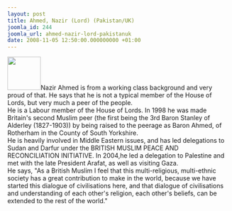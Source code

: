 ```yaml
---
layout: post
title: Ahmed, Nazir (Lord) (Pakistan/UK)
joomla_id: 244
joomla_url: ahmed-nazir-lord-pakistanuk
date: 2008-11-05 12:50:00.000000000 +01:00
---
```

<img src="http://www.freegaza.org/uploads/passengers/file_c15c45cdbf_NazierAhmed.png" width="75" />Nazir Ahmed is from a working class background and very proud of that. He says that he is not a typical member of the House of Lords, but very much a peer of the people.<br />He is a Labour member of the House of Lords. In 1998 he was made Britain\'s second Muslim peer (the first being the 3rd Baron Stanley of Alderley (1827-1903)) by being raised to the peerage as Baron Ahmed, of Rotherham in the County of South Yorkshire.<br />He is heavily involved in Middle Eastern issues, and has led delegations to Sudan and Darfur under the BRITISH MUSLIM PEACE AND RECONCILIATION INITIATIVE. In 2004,he led a delegation to Palestine and met with the late President Arafat, as well as visiting Gaza.<br />He says, &quot;As a British Muslim I feel that this multi-religious, multi-ethnic society has a great contribution to make in the world, because we have started this dialogue of civilisations here, and that dialogue of civilisations and understanding of each other\'s religion, each other\'s beliefs, can be extended to the rest of the world.&quot; <p><a href=""></a></p>
